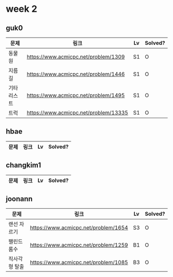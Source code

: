# week 2

## guk0
| 문제 | 링크 | Lv  | Solved? |
| --- | --- | --- | --- |
| 동물원 | https://www.acmicpc.net/problem/1309 | S1 | O |
| 지름길 | https://www.acmicpc.net/problem/1446 | S1 | O |
| 기타리스트 | https://www.acmicpc.net/problem/1495 | S1 | O |
| 트럭 | https://www.acmicpc.net/problem/13335 | S1 | O |


## hbae 
| 문제 | 링크 | Lv  | Solved? |
| --- | --- | --- | --- |


## changkim1
| 문제 | 링크 | Lv  | Solved? |
| --- | --- | --- | --- |


## joonann
| 문제 | 링크 | Lv  | Solved? |
| --- | --- | --- | --- |
| 랜선 자르기 | https://www.acmicpc.net/problem/1654 | S3 | O |
| 팰린드롬수 | https://www.acmicpc.net/problem/1259 | B1 | O |
| 직사각형 탈출 | https://www.acmicpc.net/problem/1085 | B3 | O |
